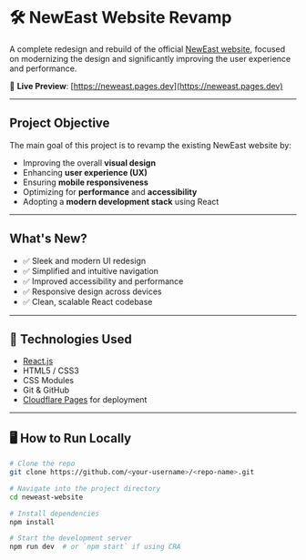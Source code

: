 # 🛠️ NewEast Website Revamp

A complete redesign and rebuild of the official [NewEast website](https://neweast.ae/), focused on modernizing the design and significantly improving the user experience and performance.

🔗 **Live Preview**: [https://neweast.pages.dev](https://neweast.pages.dev)

---

##  Project Objective

The main goal of this project is to revamp the existing NewEast website by:

- Improving the overall **visual design**
- Enhancing **user experience (UX)**
- Ensuring **mobile responsiveness**
- Optimizing for **performance** and **accessibility**
- Adopting a **modern development stack** using React

---

##  What's New?

- ✅ Sleek and modern UI redesign
- ✅ Simplified and intuitive navigation
- ✅ Improved accessibility and performance
- ✅ Responsive design across devices
- ✅ Clean, scalable React codebase

---

## 🧪 Technologies Used

- [React.js](https://reactjs.org/)
- HTML5 / CSS3
- CSS Modules
- Git & GitHub
- [Cloudflare Pages](https://pages.cloudflare.com/) for deployment

---

## 🖥️ How to Run Locally

```bash
# Clone the repo
git clone https://github.com/<your-username>/<repo-name>.git

# Navigate into the project directory
cd neweast-website

# Install dependencies
npm install

# Start the development server
npm run dev  # or `npm start` if using CRA
